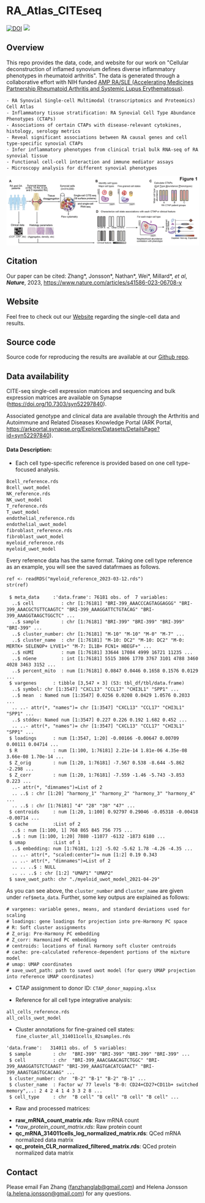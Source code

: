 # RA_Atlas_CITEseq

[![DOI](https://zenodo.org/badge/367384023.svg)](https://zenodo.org/badge/latestdoi/367384023)
![](https://komarev.com/ghpvc/?username=immunogenomics&style=flat-square&color=blueviolet)

## Overview
This repo provides the data, code, and website for our work on "Cellular deconstruction of inflamed synovium defines diverse inflammatory phenotypes in rheumatoid arthritis". The data is generated through a collaborative effort with NIH funded [AMP RA/SLE (Accelerating Medicines Partnership Rheumatoid Arthritis and Systemic Lupus Erythematosus)](https://www.niams.nih.gov/grants-funding/funded-research/accelerating-medicines/RA-SLE).


```
- RA Synovial Single-cell Multimodal (transcriptomics and Proteomics) Cell Atlas
- Inflammatory tissue stratification: RA Synovial Cell Type Abundance Phenotypes (CTAPs)
- Associations of certain CTAPs with disease-relevant cytokines, histology, serology metrics
- Reveal significant associations between RA causal genes and cell type-specific synovial CTAPs
- Infer inflammatory phenotypes from clinical trial bulk RNA-seq of RA synovial tissue
- Functional cell-cell interaction and immune mediator assays
- Microscopy analysis for different synovial phenotypes 
```

<img src="https://github.com/immunogenomics/RA_Atlas_CITEseq/blob/master/figure/overview.png" width="800" align="center">



## Citation
Our paper can be cited: Zhang*, Jonsson*, Nathan*, Wei*, Millard*, *et al*, ***Nature***, 2023, https://www.nature.com/articles/s41586-023-06708-y



## Website
Feel free to check out our [Website](https://immunogenomics.io/ampra2/) regarding the single-cell data and results.


## Source code
Source code for reproducing the results are available at our [Github repo](https://github.com/immunogenomics/RA_Atlas_CITEseq).


## Data availability
CITE-seq single-cell expression matrices and sequencing and bulk expression matrices are available on Synapse (https://doi.org/10.7303/syn52297840). 

Associated genotype and clinical data are available through the Arthritis and Autoimmune and Related Diseases Knowledge Portal (ARK Portal, https://arkportal.synapse.org/Explore/Datasets/DetailsPage?id=syn52297840).

#### Data Description: ####

- Each cell type-specific reference is provided based on one cell type-focused analysis. 

```
Bcell_reference.rds
Bcell_uwot_model
NK_reference.rds
NK_uwot_model
T_reference.rds
T_uwot_model
endothelial_reference.rds
endothelial_uwot_model
fibroblast_reference.rds
fibroblast_uwot_model
myeloid_reference.rds
myeloid_uwot_model
```

Every reference data has the same format. Taking one cell type reference as an example, you will see the saved datafrmaes as follows.
```
ref <- readRDS("myeloid_reference_2023-03-12.rds")
str(ref)

 $ meta_data     :'data.frame':	76181 obs. of  7 variables:
  ..$ cell          : chr [1:76181] "BRI-399_AAACCCAGTAGGAGGG" "BRI-399_AAACGCTGTTCAAGTC" "BRI-399_AAAGGATTCTGTACAG" "BRI-399_AAAGGTAAGCTGGCTC" ...
  ..$ sample        : chr [1:76181] "BRI-399" "BRI-399" "BRI-399" "BRI-399" ...
  ..$ cluster_number: chr [1:76181] "M-10" "M-10" "M-0" "M-7" ...
  ..$ cluster_name  : chr [1:76181] "M-10: DC2" "M-10: DC2" "M-0: MERTK+ SELENOP+ LYVE1+" "M-7: IL1B+ FCN1+ HBEGF+" ...
  ..$ nUMI          : num [1:76181] 33644 17084 4999 16721 11235 ...
  ..$ nGene         : int [1:76181] 5515 3806 1770 3767 3101 4788 3460 4028 3463 3152 ...
  ..$ percent_mito  : num [1:76181] 0.0847 0.0446 0.1658 0.1576 0.0129 ...
 $ vargenes      : tibble [3,547 × 3] (S3: tbl_df/tbl/data.frame)
  ..$ symbol: chr [1:3547] "CXCL13" "CCL17" "CHI3L1" "SPP1" ...
  ..$ mean  : Named num [1:3547] 0.0256 0.0208 0.0429 1.0576 0.2033 ...
  .. ..- attr(*, "names")= chr [1:3547] "CXCL13" "CCL17" "CHI3L1" "SPP1" ...
  ..$ stddev: Named num [1:3547] 0.227 0.226 0.192 1.682 0.452 ...
  .. ..- attr(*, "names")= chr [1:3547] "CXCL13" "CCL17" "CHI3L1" "SPP1" ...
 $ loadings      : num [1:3547, 1:20] -0.00166 -0.00647 0.00709 0.00111 0.04714 ...
 $ R             : num [1:100, 1:76181] 2.21e-14 1.81e-06 4.35e-08 3.66e-08 1.70e-14 ...
 $ Z_orig        : num [1:20, 1:76181] -7.567 0.538 -8.644 -5.862 -2.298 ...
 $ Z_corr        : num [1:20, 1:76181] -7.559 -1.46 -5.743 -3.853 0.223 ...
  ..- attr(*, "dimnames")=List of 2
  .. ..$ : chr [1:20] "harmony_1" "harmony_2" "harmony_3" "harmony_4" ...
  .. ..$ : chr [1:76181] "4" "28" "38" "47" ...
 $ centroids     : num [1:20, 1:100] 0.92797 0.29046 -0.05318 -0.00418 -0.00714 ...
 $ cache         :List of 2
  ..$ : num [1:100, 1] 768 865 845 756 775 ...
  ..$ : num [1:100, 1:20] 7880 -11077 -6132 -1873 6180 ...
 $ umap          :List of 1
  ..$ embedding: num [1:76181, 1:2] -5.02 -5.62 1.78 -4.26 -4.35 ...
  .. ..- attr(*, "scaled:center")= num [1:2] 0.19 0.343
  .. ..- attr(*, "dimnames")=List of 2
  .. .. ..$ : NULL
  .. .. ..$ : chr [1:2] "UMAP1" "UMAP2"
 $ save_uwot_path: chr "./myeloid_uwot_model_2021-04-29"
 ```

As you can see above, the `cluster_number` and `cluster_name` are given under `ref$meta_data`. Further, some key outpus are explained as follows:

``` 
# vargenes: variable genes, means, and standard deviations used for scaling
# loadings: gene loadings for projection into pre-Harmony PC space
# R: Soft cluster assignments
# Z_orig: Pre-Harmony PC embedding
# Z_corr: Harmonized PC embedding
# centroids: locations of final Harmony soft cluster centroids
# cache: pre-calculated reference-dependent portions of the mixture model
# umap: UMAP coordinates
# save_uwot_path: path to saved uwot model (for query UMAP projection into reference UMAP coordinates)
```

- CTAP assignment to donor ID: `CTAP_donor_mapping.xlsx`

- Reference for all cell type integrative analysis:
```
all_cells_reference.rds
all_cells_uwot_model
```

- Cluster annotations for fine-grained cell states: `fine_cluster_all_314011cells_82samples.rds`
```
'data.frame':	314011 obs. of  5 variables:
 $ sample        : chr  "BRI-399" "BRI-399" "BRI-399" "BRI-399" ...
 $ cell          : chr  "BRI-399_AAACGAACAGTCTGGC" "BRI-399_AAAGGATGTCTCAAGT" "BRI-399_AAAGTGACATCGAACT" "BRI-399_AAAGTGAGTGCACAAG" ...
 $ cluster_number: chr  "B-2" "B-1" "B-2" "B-1" ...
 $ cluster_name  : Factor w/ 77 levels "B-0: CD24+CD27+CD11b+ switched memory",..: 2 4 2 4 1 4 3 3 2 8 ...
 $ cell_type     : chr  "B cell" "B cell" "B cell" "B cell" ...
```

- Raw and processed matrices:

+ **raw_mRNA_count_matrix.rds**: Raw mRNA count
+ **raw_protein_count_matrix.rds*: Raw protein count
+ **qc_mRNA_314011cells_log_normalized_matrix.rds**: QCed mRNA normalized data matrix
+ **qc_protein_CLR_normalized_filtered_matrix.rds**: QCed protein normalized data matrix



## Contact
Please email Fan Zhang (fanzhanglab@gmail.com) and Helena Jonsson (a.helena.jonsson@gmail.com) for any questions.
